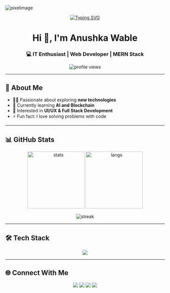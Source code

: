<!-- Banner -->

  ![pixelimage](https://github.com/user-attachments/assets/664609e0-ef8f-451b-9024-0f5dd6f1611e)
<p align="center">
  <a href="https://git.io/typing-svg">
    <img src="https://readme-typing-svg.herokuapp.com?font=Fira+Code&weight=700&size=28&duration=3000&pause=800&color=F97316&center=true&vCenter=true&width=600&lines=Full+Stack+Developer;Problem+Solver;Open+Source+Contributor;Tech+Enthusias" alt="Typing SVG" />
  </a>
</p>




<h1 align="center">Hi 👋, I'm Anushka Wable</h1>
<h3 align="center">💻 IT Enthusiast | Web Developer | MERN Stack</h3>

<p align="center">
  <img src="https://komarev.com/ghpvc/?username=anushka-sys&label=Profile%20views&color=0e75b6&style=flat" alt="profile views" />
</p>

---

## 🚀 About Me  
- 👩‍💻 Passionate about exploring **new technologies**  
- 🌱 Currently learning **AI and Blockchain**  
- 🔗 Interested in **UI/UX & Full Stack Development**  
- ⚡ Fun fact: I love solving problems with code  

---

## 📊 GitHub Stats  

<p align="center">
  <img src="https://github-readme-stats.vercel.app/api?username=anushka-sys&show_icons=true&theme=tokyonight" alt="stats" height="180"/>
  <img src="https://github-readme-stats.vercel.app/api/top-langs/?username=anushka-sys&layout=compact&theme=tokyonight" alt="langs" height="180"/>
</p>

<p align="center">
  <img src="https://github-readme-streak-stats.herokuapp.com/?user=anushka-sys&theme=tokyonight" alt="streak"/>
</p>

---

## 🛠️ Tech Stack  
<p align="center">
  <img src="https://skillicons.dev/icons?i=html,css,js,react,nodejs,cpp,java,mysql,postgresql,mongodb,git,github,figma" />
</p>


---

## 🌐 Connect With Me  

<p align="center">
  <a href="https://anushkawable.netlify.app/"><img src="https://img.shields.io/badge/Portfolio-000?style=for-the-badge&logo=vercel&logoColor=white" /></a>
  <a href="https://www.linkedin.com/in/anushka-wable-245256232/"><img src="https://img.shields.io/badge/LinkedIn-blue?style=for-the-badge&logo=linkedin&logoColor=white" /></a>
  <a href="mailto:anuhska.wable2002@gmail.com"><img src="https://img.shields.io/badge/Gmail-D14836?style=for-the-badge&logo=gmail&logoColor=white" /></a>
  <a href="https://x.com/Anushks361472"><img src="https://img.shields.io/badge/Twitter-1DA1F2?style=for-the-badge&logo=twitter&logoColor=white" /></a>
</p>
